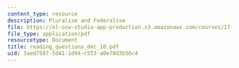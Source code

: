 ```yaml
---
content_type: resource
description: Pluralism and Federalism
file: https://ol-ocw-studio-app-production.s3.amazonaws.com/courses/17-042-citizenship-and-pluralism-fall-2003/3aed75875d411d94c553a0e70d3b56c4_reading_questions_dec_10.pdf
file_type: application/pdf
resourcetype: Document
title: reading_questions_dec_10.pdf
uid: 3aed7587-5d41-1d94-c553-a0e70d3b56c4
---
```

